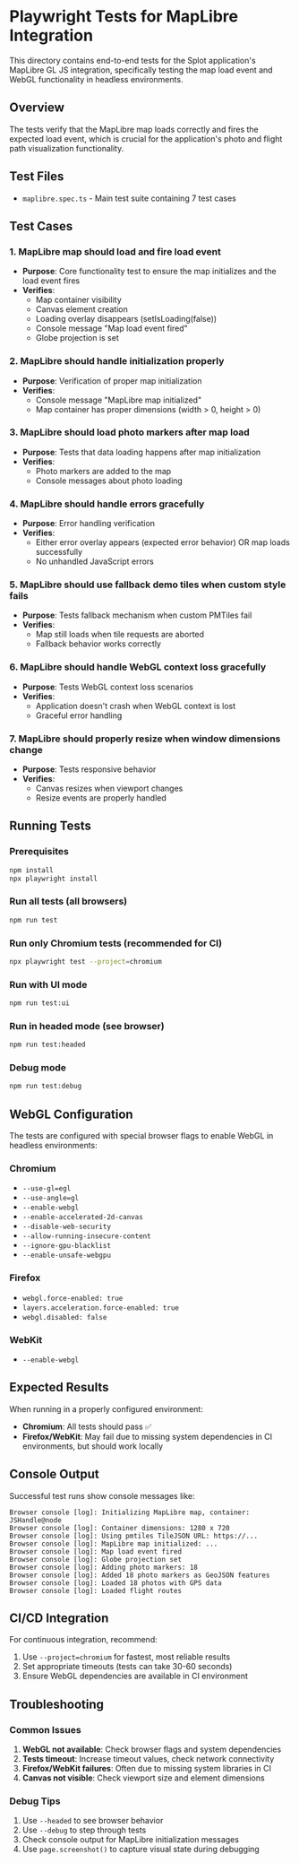 # Playwright Tests for MapLibre Integration

This directory contains end-to-end tests for the Splot application's MapLibre GL JS integration, specifically testing the map load event and WebGL functionality in headless environments.

## Overview

The tests verify that the MapLibre map loads correctly and fires the expected load event, which is crucial for the application's photo and flight path visualization functionality.

## Test Files

- `maplibre.spec.ts` - Main test suite containing 7 test cases

## Test Cases

### 1. MapLibre map should load and fire load event
- **Purpose**: Core functionality test to ensure the map initializes and the load event fires
- **Verifies**: 
  - Map container visibility
  - Canvas element creation
  - Loading overlay disappears (setIsLoading(false))
  - Console message "Map load event fired"
  - Globe projection is set

### 2. MapLibre should handle initialization properly  
- **Purpose**: Verification of proper map initialization
- **Verifies**:
  - Console message "MapLibre map initialized"
  - Map container has proper dimensions (width > 0, height > 0)

### 3. MapLibre should load photo markers after map load
- **Purpose**: Tests that data loading happens after map initialization
- **Verifies**: 
  - Photo markers are added to the map
  - Console messages about photo loading

### 4. MapLibre should handle errors gracefully
- **Purpose**: Error handling verification
- **Verifies**:
  - Either error overlay appears (expected error behavior) OR map loads successfully
  - No unhandled JavaScript errors

### 5. MapLibre should use fallback demo tiles when custom style fails
- **Purpose**: Tests fallback mechanism when custom PMTiles fail
- **Verifies**:
  - Map still loads when tile requests are aborted
  - Fallback behavior works correctly

### 6. MapLibre should handle WebGL context loss gracefully
- **Purpose**: Tests WebGL context loss scenarios
- **Verifies**:
  - Application doesn't crash when WebGL context is lost
  - Graceful error handling

### 7. MapLibre should properly resize when window dimensions change
- **Purpose**: Tests responsive behavior
- **Verifies**:
  - Canvas resizes when viewport changes
  - Resize events are properly handled

## Running Tests

### Prerequisites
```bash
npm install
npx playwright install
```

### Run all tests (all browsers)
```bash
npm run test
```

### Run only Chromium tests (recommended for CI)
```bash
npx playwright test --project=chromium
```

### Run with UI mode
```bash
npm run test:ui
```

### Run in headed mode (see browser)
```bash
npm run test:headed
```

### Debug mode
```bash
npm run test:debug
```

## WebGL Configuration

The tests are configured with special browser flags to enable WebGL in headless environments:

### Chromium
- `--use-gl=egl`
- `--use-angle=gl` 
- `--enable-webgl`
- `--enable-accelerated-2d-canvas`
- `--disable-web-security`
- `--allow-running-insecure-content`
- `--ignore-gpu-blacklist`
- `--enable-unsafe-webgpu`

### Firefox  
- `webgl.force-enabled: true`
- `layers.acceleration.force-enabled: true`
- `webgl.disabled: false`

### WebKit
- `--enable-webgl`

## Expected Results

When running in a properly configured environment:
- **Chromium**: All tests should pass ✅
- **Firefox/WebKit**: May fail due to missing system dependencies in CI environments, but should work locally

## Console Output

Successful test runs show console messages like:
```
Browser console [log]: Initializing MapLibre map, container: JSHandle@node
Browser console [log]: Container dimensions: 1280 x 720
Browser console [log]: Using pmtiles TileJSON URL: https://...
Browser console [log]: MapLibre map initialized: ...
Browser console [log]: Map load event fired
Browser console [log]: Globe projection set
Browser console [log]: Adding photo markers: 18
Browser console [log]: Added 18 photo markers as GeoJSON features
Browser console [log]: Loaded 18 photos with GPS data
Browser console [log]: Loaded flight routes
```

## CI/CD Integration

For continuous integration, recommend:
1. Use `--project=chromium` for fastest, most reliable results
2. Set appropriate timeouts (tests can take 30-60 seconds)
3. Ensure WebGL dependencies are available in CI environment

## Troubleshooting

### Common Issues

1. **WebGL not available**: Check browser flags and system dependencies
2. **Tests timeout**: Increase timeout values, check network connectivity  
3. **Firefox/WebKit failures**: Often due to missing system libraries in CI
4. **Canvas not visible**: Check viewport size and element dimensions

### Debug Tips

1. Use `--headed` to see browser behavior
2. Use `--debug` to step through tests
3. Check console output for MapLibre initialization messages
4. Use `page.screenshot()` to capture visual state during debugging